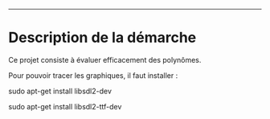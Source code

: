 --------------------------------------------------------------------------------------
# Description de la démarche


Ce projet consiste à évaluer efficacement des polynômes.

Pour pouvoir tracer les graphiques, il faut installer :

sudo apt-get install libsdl2-dev

sudo apt-get install libsdl2-ttf-dev
